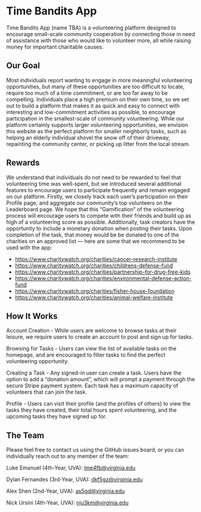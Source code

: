 # Time Bandits App
Time Bandits App (name TBA) is a volunteering platform designed to encourage small-scale community cooperation by connecting those in need of assistance with those who would like to volunteer more, all while raising money for important charitable causes.

## Our Goal

Most individuals report wanting to engage in more meaningful volunteering opportunities, but many of these opportunities are too difficult to locate, require too much of a time commitment, or are too far away to be compelling. Individuals place a high premium on their own time, so we set out to build a platform that makes it as quick and easy to connect with interesting and low-commitment activities as possible, to encourage participation in the smallest-scale of community volunteering. While our platform certainly supports larger volunteering opportunities, we envision this website as the perfect platform for smaller neighborly tasks, such as helping an elderly individual shovel the snow off of their driveway, repainting the community center, or picking up litter from the local stream. 

## Rewards

We understand that individuals do not need to be rewarded to feel that volunteering time was well-spent, but we introduced several additional features to encourage users to participate frequently and remain engaged on our platform. Firstly, we closely track each user’s participation on their Profile page, and aggregate our community’s top volunteers on the Leaderboard page. We hope that this “Gamification” of the volunteering process will encourage users to compete with their friends and build up as high of a volunteering score as possible. Additionally, task creators have the opportunity to include a monetary donation when posting their tasks. Upon completion of the task, that money would be be donated to one of the charities on an approved list — here are some that we recommend to be used with the app:

- https://www.charitywatch.org/charities/cancer-research-institute
- https://www.charitywatch.org/charities/childrens-defense-fund
- https://www.charitywatch.org/charities/partnership-for-drug-free-kids
- https://www.charitywatch.org/charities/environmental-defense-action-fund
- https://www.charitywatch.org/charities/fisher-house-foundation
- https://www.charitywatch.org/charities/animal-welfare-institute


## How It Works

Account Creation - While users are welcome to browse tasks at their leisure, we require users to create an account to post and sign up for tasks.

Browsing for Tasks - Users can view the list of available tasks on the homepage, and are encouraged to filter tasks to find the perfect volunteering opportunity.

Creating a Task - Any signed-in user can create a task. Users have the option to add a “donation amount”, which will prompt a payment through the secure Stripe payment system. Each task has a maximum capacity of volunteers that can join the task.

Profile - Users can visit their profile (and the profiles of others) to view the tasks they have created, their total hours spent volunteering, and the upcoming tasks they have signed up for.

## The Team

Please feel free to contact us using the GitHub issues board, or you can individually reach out to any member of the team:

Luke Emanuel (4th-Year, UVA): lme4fb@virginia.edu

Dylan Fernandes (3rd-Year, UVA): dkf5gz@virginia.edu

Alex Shen (2nd-Year, UVA): as5gd@virginia.edu

Nick Ursini (4th-Year, UVA): nju3km@virginia.edu
